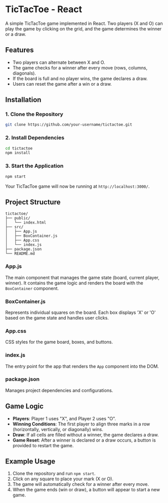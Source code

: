# TicTacToe - React

A simple TicTacToe game implemented in React. Two players (X and O) can play the game by clicking on the grid, and the game determines the winner or a draw.

## Features
- Two players can alternate between X and O.
- The game checks for a winner after every move (rows, columns, diagonals).
- If the board is full and no player wins, the game declares a draw.
- Users can reset the game after a win or a draw.

## Installation

### 1. Clone the Repository

```bash
git clone https://github.com/your-username/tictactoe.git
```

### 2. Install Dependencies

```bash
cd tictactoe
npm install
```

### 3. Start the Application

```bash
npm start
```

Your TicTacToe game will now be running at `http://localhost:3000/`.

## Project Structure

```
tictactoe/
├── public/
│   └── index.html
├── src/
│   ├── App.js
│   ├── BoxContainer.js
│   ├── App.css
│   └── index.js
├── package.json
└── README.md
```

### **App.js**
The main component that manages the game state (board, current player, winner). It contains the game logic and renders the board with the `BoxContainer` component.

### **BoxContainer.js**
Represents individual squares on the board. Each box displays 'X' or 'O' based on the game state and handles user clicks.

### **App.css**
CSS styles for the game board, boxes, and buttons.

### **index.js**
The entry point for the app that renders the `App` component into the DOM.

### **package.json**
Manages project dependencies and configurations.

## Game Logic

- **Players**: Player 1 uses "X", and Player 2 uses "O".
- **Winning Conditions**: The first player to align three marks in a row (horizontally, vertically, or diagonally) wins.
- **Draw**: If all cells are filled without a winner, the game declares a draw.
- **Game Reset**: After a winner is declared or a draw occurs, a button is provided to restart the game.

## Example Usage

1. Clone the repository and run `npm start`.
2. Click on any square to place your mark (X or O).
3. The game will automatically check for a winner after every move.
4. When the game ends (win or draw), a button will appear to start a new game.





